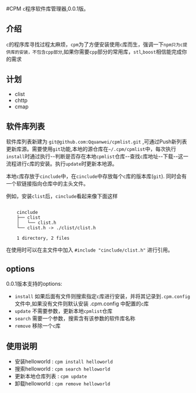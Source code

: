 #CPM
`c`程序软件库管理器,0.0.1版。

## 介绍
`c`的程序库寻找过程太麻烦，`cpm`为了方便安装使用`c`库而生，强调一下`npm只为c提供库的安装，不包含cpp部分`,如果你需要`cpp`部分的常用库，`stl`,`boost`相信能完成你的需求

## 计划

* clist
* chttp
* cmap

## 软件库列表
软件库列表新建为 `git@github.com:Qquanwei/cpmlist.git` ,可通过Push新列表更新库源。需要使用`git`功能,本地的源仓库在`~/.cpm/cpmlist`中，每次执行`install`时通过执行--判断是否存在本地`cpmlist`仓库--查找`c`库地址--下载--这一流程进行`c`库的安装。执行`update`时更新本地源。

本地`c`库存放于`cinclude`中，在`cinclude`中存放每个`c`库的版本库(`git`). 同时会有一个软链接指向仓库中的主头文件。

例如，安装`clist`后，`cinclude`看起来像下面这样
```shell

    cinclude
    ├── clist
    │   └── clist.h
    └── clist.h -> ./clist/clist.h

    1 directory, 2 files

```
在使用时可以在主文件中加入 `#include "cinclude/clist.h"` 进行引用。


## options

0.0.1版本支持的options:

* `install` 如果后面有文件则搜索指定`c`库进行安装，并将其记录到`.cpm.config`文件中,如果没有文件则默认安装 .cpm.config 中配置的`c`库 
* `update` 不需要参数，更新本地`cpmlist`仓库
* `search` 需要一个参数，搜索含有该参数的软件库名称
* `remove` 移除一个`c`库

## 使用说明

* 安装helloworld : `cpm install helloworld`
* 搜索helloworld : `cpm search helloworld`
* 更新本地仓库列表 : `cpm update`
* 卸载helloworld : `cpm remove helloworld`
